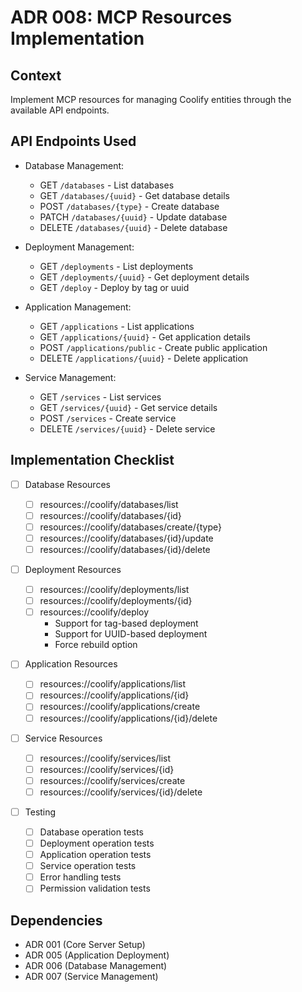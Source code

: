 # ADR 008: MCP Resources Implementation

## Context

Implement MCP resources for managing Coolify entities through the available API endpoints.

## API Endpoints Used

- Database Management:

  - GET `/databases` - List databases
  - GET `/databases/{uuid}` - Get database details
  - POST `/databases/{type}` - Create database
  - PATCH `/databases/{uuid}` - Update database
  - DELETE `/databases/{uuid}` - Delete database

- Deployment Management:

  - GET `/deployments` - List deployments
  - GET `/deployments/{uuid}` - Get deployment details
  - GET `/deploy` - Deploy by tag or uuid

- Application Management:

  - GET `/applications` - List applications
  - GET `/applications/{uuid}` - Get application details
  - POST `/applications/public` - Create public application
  - DELETE `/applications/{uuid}` - Delete application

- Service Management:
  - GET `/services` - List services
  - GET `/services/{uuid}` - Get service details
  - POST `/services` - Create service
  - DELETE `/services/{uuid}` - Delete service

## Implementation Checklist

- [ ] Database Resources

  - [ ] resources://coolify/databases/list
  - [ ] resources://coolify/databases/{id}
  - [ ] resources://coolify/databases/create/{type}
  - [ ] resources://coolify/databases/{id}/update
  - [ ] resources://coolify/databases/{id}/delete

- [ ] Deployment Resources

  - [ ] resources://coolify/deployments/list
  - [ ] resources://coolify/deployments/{id}
  - [ ] resources://coolify/deploy
    - Support for tag-based deployment
    - Support for UUID-based deployment
    - Force rebuild option

- [ ] Application Resources

  - [ ] resources://coolify/applications/list
  - [ ] resources://coolify/applications/{id}
  - [ ] resources://coolify/applications/create
  - [ ] resources://coolify/applications/{id}/delete

- [ ] Service Resources

  - [ ] resources://coolify/services/list
  - [ ] resources://coolify/services/{id}
  - [ ] resources://coolify/services/create
  - [ ] resources://coolify/services/{id}/delete

- [ ] Testing
  - [ ] Database operation tests
  - [ ] Deployment operation tests
  - [ ] Application operation tests
  - [ ] Service operation tests
  - [ ] Error handling tests
  - [ ] Permission validation tests

## Dependencies

- ADR 001 (Core Server Setup)
- ADR 005 (Application Deployment)
- ADR 006 (Database Management)
- ADR 007 (Service Management)
